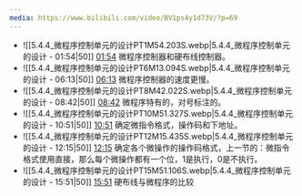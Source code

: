 ```yaml
---
media: https://www.bilibili.com/video/BV1ps4y1d73V/?p=69
---
```


- ![[5.4.4_微程序控制单元的设计PT1M54.203S.webp|5.4.4_微程序控制单元的设计 - 01:54|50]] [01:54](https://www.bilibili.com/video/BV1ps4y1d73V/?p=69&t=114.202828#t=01:54.20)  微程序控制器和硬布线控制器。  
- ![[5.4.4_微程序控制单元的设计PT6M13.094S.webp|5.4.4_微程序控制单元的设计 - 06:13|50]] [06:13](https://www.bilibili.com/video/BV1ps4y1d73V/?p=69&t=373.094005#t=06:13.09)  微程序控制器的速度更慢。
- ![[5.4.4_微程序控制单元的设计PT8M42.022S.webp|5.4.4_微程序控制单元的设计 - 08:42|50]] [08:42](https://www.bilibili.com/video/BV1ps4y1d73V/?p=69&t=522.021679#t=08:42.02)   微程序特有的，对号标注的。
- ![[5.4.4_微程序控制单元的设计PT10M51.327S.webp|5.4.4_微程序控制单元的设计 - 10:51|50]] [10:51](https://www.bilibili.com/video/BV1ps4y1d73V/?p=69&t=651.327153#t=10:51.33) 确定微指令格式，操作码和下地址。
- ![[5.4.4_微程序控制单元的设计PT12M15.435S.webp|5.4.4_微程序控制单元的设计 - 12:15|50]] [12:15](https://www.bilibili.com/video/BV1ps4y1d73V/?p=69&t=735.434947#t=12:15.43) 确定各个微操作的操作码格式，上一节的：微指令格式使用直接，那么每个微操作都有一个位，1是执行，0是不执行。
- ![[5.4.4_微程序控制单元的设计PT15M51.106S.webp|5.4.4_微程序控制单元的设计 - 15:51|50]] [15:51](https://www.bilibili.com/video/BV1ps4y1d73V/?p=69&t=951.106102#t=15:51.11) 硬布线与微程序的比较